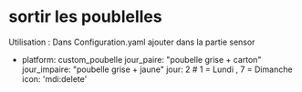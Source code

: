 # sortir les poublelles
Utilisation : 
Dans Configuration.yaml ajouter dans la partie sensor

- platform: custom_poubelle
    jour_paire: "poubelle grise + carton"
    jour_impaire: "poubelle grise + jaune"
    jour: 2 # 1 = Lundi , 7 = Dimanche
    icon: 'mdi:delete' 
